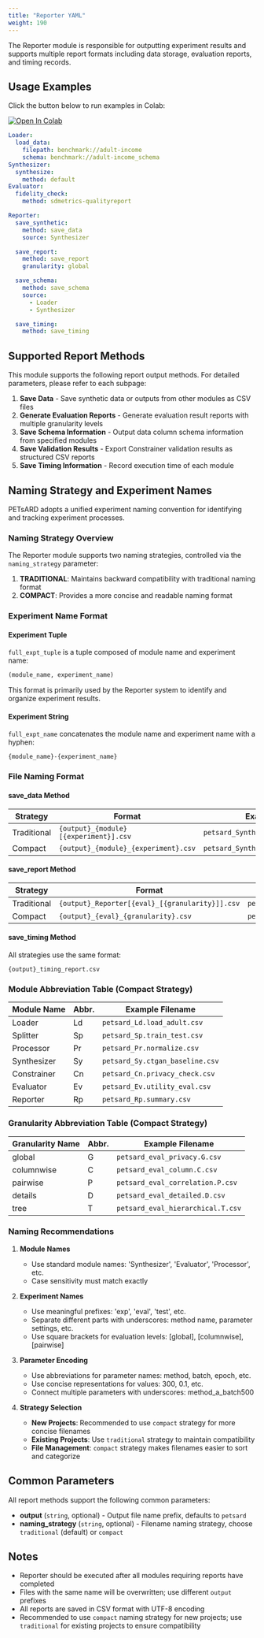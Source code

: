 ```yaml
---
title: "Reporter YAML"
weight: 190
---
```


The Reporter module is responsible for outputting experiment results and supports multiple report formats including data storage, evaluation reports, and timing records.

## Usage Examples

Click the button below to run examples in Colab:

[![Open In Colab](https://colab.research.google.com/assets/colab-badge.svg)](https://colab.research.google.com/github/nics-dp/petsard/blob/main/demo/petsard-yaml/reporter-yaml/reporter.ipynb)

```yaml
Loader:
  load_data:
    filepath: benchmark://adult-income
    schema: benchmark://adult-income_schema
Synthesizer:
  synthesize:
    method: default
Evaluator:
  fidelity_check:
    method: sdmetrics-qualityreport

Reporter:
  save_synthetic:
    method: save_data
    source: Synthesizer

  save_report:
    method: save_report
    granularity: global

  save_schema:
    method: save_schema
    source:
      - Loader
      - Synthesizer

  save_timing:
    method: save_timing
```

## Supported Report Methods

This module supports the following report output methods. For detailed parameters, please refer to each subpage:

1. **Save Data** - Save synthetic data or outputs from other modules as CSV files
2. **Generate Evaluation Reports** - Generate evaluation result reports with multiple granularity levels
3. **Save Schema Information** - Output data column schema information from specified modules
4. **Save Validation Results** - Export Constrainer validation results as structured CSV reports
5. **Save Timing Information** - Record execution time of each module

## Naming Strategy and Experiment Names

PETsARD adopts a unified experiment naming convention for identifying and tracking experiment processes.

### Naming Strategy Overview

The Reporter module supports two naming strategies, controlled via the `naming_strategy` parameter:

1. **TRADITIONAL**: Maintains backward compatibility with traditional naming format
2. **COMPACT**: Provides a more concise and readable naming format

### Experiment Name Format

#### Experiment Tuple

`full_expt_tuple` is a tuple composed of module name and experiment name:
```python
(module_name, experiment_name)
```

This format is primarily used by the Reporter system to identify and organize experiment results.

#### Experiment String

`full_expt_name` concatenates the module name and experiment name with a hyphen:
```
{module_name}-{experiment_name}
```

### File Naming Format

#### save_data Method

| Strategy | Format | Example |
|----------|--------|---------|
| Traditional | `{output}_{module}[{experiment}].csv` | `petsard_Synthesizer[exp1].csv` |
| Compact | `{output}_{module}_{experiment}.csv` | `petsard_Synthesizer_exp1.csv` |

#### save_report Method

| Strategy | Format | Example |
|----------|--------|---------|
| Traditional | `{output}_Reporter[{eval}_[{granularity}]].csv` | `petsard_Reporter[eval1_[global]].csv` |
| Compact | `{output}_{eval}_{granularity}.csv` | `petsard_eval1_global.csv` |

#### save_timing Method

All strategies use the same format:
```
{output}_timing_report.csv
```

### Module Abbreviation Table (Compact Strategy)

| Module Name | Abbr. | Example Filename |
|-------------|-------|------------------|
| Loader | Ld | `petsard_Ld.load_adult.csv` |
| Splitter | Sp | `petsard_Sp.train_test.csv` |
| Processor | Pr | `petsard_Pr.normalize.csv` |
| Synthesizer | Sy | `petsard_Sy.ctgan_baseline.csv` |
| Constrainer | Cn | `petsard_Cn.privacy_check.csv` |
| Evaluator | Ev | `petsard_Ev.utility_eval.csv` |
| Reporter | Rp | `petsard_Rp.summary.csv` |

### Granularity Abbreviation Table (Compact Strategy)

| Granularity Name | Abbr. | Example Filename |
|------------------|-------|------------------|
| global | G | `petsard_eval_privacy.G.csv` |
| columnwise | C | `petsard_eval_column.C.csv` |
| pairwise | P | `petsard_eval_correlation.P.csv` |
| details | D | `petsard_eval_detailed.D.csv` |
| tree | T | `petsard_eval_hierarchical.T.csv` |

### Naming Recommendations

1. **Module Names**
   - Use standard module names: 'Synthesizer', 'Evaluator', 'Processor', etc.
   - Case sensitivity must match exactly

2. **Experiment Names**
   - Use meaningful prefixes: 'exp', 'eval', 'test', etc.
   - Separate different parts with underscores: method name, parameter settings, etc.
   - Use square brackets for evaluation levels: [global], [columnwise], [pairwise]

3. **Parameter Encoding**
   - Use abbreviations for parameter names: method, batch, epoch, etc.
   - Use concise representations for values: 300, 0.1, etc.
   - Connect multiple parameters with underscores: method_a_batch500

4. **Strategy Selection**
   - **New Projects**: Recommended to use `compact` strategy for more concise filenames
   - **Existing Projects**: Use `traditional` strategy to maintain compatibility
   - **File Management**: `compact` strategy makes filenames easier to sort and categorize

## Common Parameters

All report methods support the following common parameters:

- **output** (`string`, optional) - Output file name prefix, defaults to `petsard`
- **naming_strategy** (`string`, optional) - Filename naming strategy, choose `traditional` (default) or `compact`

## Notes

- Reporter should be executed after all modules requiring reports have completed
- Files with the same name will be overwritten; use different `output` prefixes
- All reports are saved in CSV format with UTF-8 encoding
- Recommended to use `compact` naming strategy for new projects; use `traditional` for existing projects to ensure compatibility